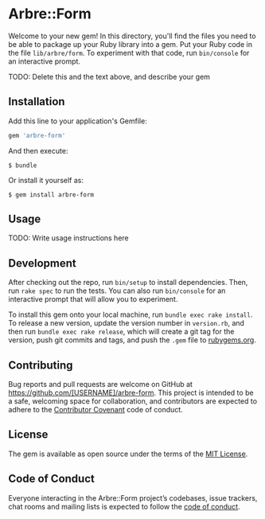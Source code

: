 # Arbre::Form

Welcome to your new gem! In this directory, you'll find the files you need to be able to package up your Ruby library into a gem. Put your Ruby code in the file `lib/arbre/form`. To experiment with that code, run `bin/console` for an interactive prompt.

TODO: Delete this and the text above, and describe your gem

## Installation

Add this line to your application's Gemfile:

```ruby
gem 'arbre-form'
```

And then execute:

    $ bundle

Or install it yourself as:

    $ gem install arbre-form

## Usage

TODO: Write usage instructions here

## Development

After checking out the repo, run `bin/setup` to install dependencies. Then, run `rake spec` to run the tests. You can also run `bin/console` for an interactive prompt that will allow you to experiment.

To install this gem onto your local machine, run `bundle exec rake install`. To release a new version, update the version number in `version.rb`, and then run `bundle exec rake release`, which will create a git tag for the version, push git commits and tags, and push the `.gem` file to [rubygems.org](https://rubygems.org).

## Contributing

Bug reports and pull requests are welcome on GitHub at https://github.com/[USERNAME]/arbre-form. This project is intended to be a safe, welcoming space for collaboration, and contributors are expected to adhere to the [Contributor Covenant](http://contributor-covenant.org) code of conduct.

## License

The gem is available as open source under the terms of the [MIT License](https://opensource.org/licenses/MIT).

## Code of Conduct

Everyone interacting in the Arbre::Form project’s codebases, issue trackers, chat rooms and mailing lists is expected to follow the [code of conduct](https://github.com/[USERNAME]/arbre-form/blob/master/CODE_OF_CONDUCT.md).
